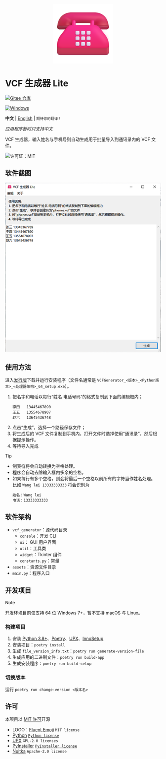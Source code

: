 <p align="center">
<img src="assets/icon.png" width="192"/>

# VCF 生成器 Lite

[![Gitee 仓库](https://img.shields.io/badge/Gitee-仓库-C71D23?logo=gitee)](https://gitee.com/HelloTool/VCFGeneratorLiteForTkinter)

[![Windows](https://img.shields.io/badge/Windows-exe-%232863C5?logo=windows)][ReleaseInGitee]

**中文** |
[English](./README.md) |
<small>期待你的翻译！</small>

_应用程序暂时只支持中文_

</p>

VCF 生成器，输入姓名与手机号则自动生成用于批量导入到通讯录内的 VCF 文件。

![许可证：MIT](https://img.shields.io/badge/许可证-MIT-green)

## 软件截图

![Screenshot](./screenshots/Snipaste_2024-03-25_05-27-52.png)

## 使用方法

进入[发行版][ReleaseInGitee]下载并运行安装程序（文件名通常是 `VCFGenerator_<版本>_<Python版本>_<处理器架构>_64_setup.exe`）。

1. 把名字和电话以每行“姓名 电话号码”的格式复制到下面的编辑框内；
   ```text
   李四	13445467890
   王五	13554678907
   赵六	13645436748
   ```
2. 点击“生成”，选择一个路径保存文件；
3. 将生成后的 VCF 文件复制到手机内，打开文件时选择使用“通讯录”，然后根据提示操作。
4. 等待导入完成

> [!TIP]
>
> - 制表符将会自动转换为空格处理。
> - 程序会自动去除输入框内多余的空格。
> - 如果每行有多个空格，则会将最后一个空格以前所有的字符当作姓名处理。\
>   比如 `Wang lei 13333333333` 将会识别为
>   ```text
>   姓名：Wang lei
>   电话：13333333333
>   ```

## 软件架构

- `vcf_generator`：源代码目录
    - `console`：开发 CLI
    - `ui`： GUI 用户界面
    - `util`：工具类
    - `widget`：Tkinter 组件
    - `constants.py`：常量
- `assets`：资源文件目录
- `main.py`：程序入口

## 开发项目

> [!NOTE]
>
> 开发环境目前仅支持 64 位 Windows 7+，暂不支持 macOS 与 Linux。

### 构建项目

1. 安装 [Python 3.8+](https://www.python.org/)、[Poetry](https://python-poetry.org/)、[UPX](https://upx.github.io/)、[InnoSetup](https://jrsoftware.org/isinfo.php)
2. 安装项目：`poetry install`
3. 生成 `file_version_info.txt`：`poetry run generate-version-file`
4. 生成应用的二进制文件：`poetry run build-app`
5. 生成安装程序：`poetry run build-setup`

### 切换版本

运行 `poetry run change-version <版本名>`

## 许可

本项目以 [MIT 许可](./LICENSE)开源

- LOGO：[Fluent Emoji](https://github.com/microsoft/fluentui-emoji) `MIT license`
- [Python](https://www.python.org/) [`Python license`](https://docs.python.org/3/license.html)
- [UPX](https://upx.github.io/) `GPL-2.0 licenses`
- [PyInstaller](https://pyinstaller.org/en/stable/) [`PyInstaller license`](https://pyinstaller.org/en/stable/license.html)
- [Nuitka](https://nuitka.net/) `Apache-2.0 license`

[ReleaseInGitee]: https://gitee.com/HelloTool/VCFGeneratorLiteForTkinter/releases/latest
